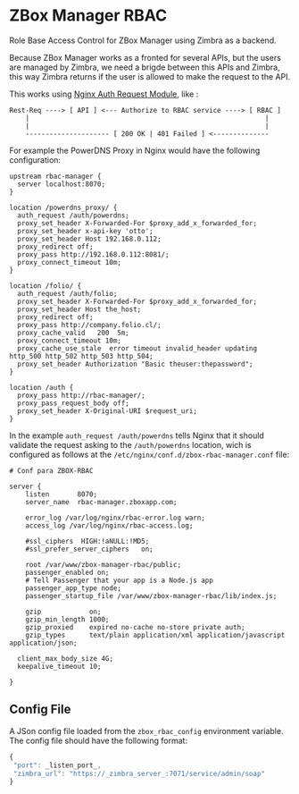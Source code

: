 # ZBox Manager RBAC
Role Base Access Control for ZBox Manager using Zimbra as a backend.

Because ZBox Manager works as a fronted for several APIs, but the users are managed by Zimbra, we
need a brigde between this APIs and Zimbra, this way Zimbra returns if the user is allowed to make the
request to the API.

This works using [Nginx Auth Request Module](http://nginx.org/en/docs/http/ngx_http_auth_request_module.html), like :

```
Rest-Req ----> [ API ] <--- Authorize to RBAC service ----> [ RBAC ]
    |                                                           |
    |                                                           |
    --------------------- [ 200 OK | 401 Failed ] <--------------
```

For example the PowerDNS Proxy in Nginx would have the following configuration:

```
upstream rbac-manager {
  server localhost:8070;
}

location /powerdns_proxy/ {
  auth_request /auth/powerdns;
  proxy_set_header X-Forwarded-For $proxy_add_x_forwarded_for;
  proxy_set_header x-api-key 'otto';
  proxy_set_header Host 192.168.0.112;
  proxy_redirect off;
  proxy_pass http://192.168.0.112:8081/;
  proxy_connect_timeout 10m;
}

location /folio/ {
  auth_request /auth/folio;
  proxy_set_header X-Forwarded-For $proxy_add_x_forwarded_for;
  proxy_set_header Host the_host;
  proxy_redirect off;
  proxy_pass http://company.folio.cl/;
  proxy_cache_valid   200  5m;
  proxy_connect_timeout 10m;
  proxy_cache_use_stale  error timeout invalid_header updating http_500 http_502 http_503 http_504;
  proxy_set_header Authorization "Basic theuser:thepassword";
}

location /auth {
  proxy_pass http://rbac-manager/;
  proxy_pass_request_body off;
  proxy_set_header X-Original-URI $request_uri;
}
```

In the example `auth_request /auth/powerdns` tells Nginx that it should validate the
request asking to the `/auth/powerdns` location, wich is configured as follows at the
`/etc/nginx/conf.d/zbox-rbac-manager.conf` file:

```
# Conf para ZBOX-RBAC

server {
    listen       8070;
    server_name  rbac-manager.zboxapp.com;

    error_log /var/log/nginx/rbac-error.log warn;
    access_log /var/log/nginx/rbac-access.log;

    #ssl_ciphers  HIGH:!aNULL:!MD5;
    #ssl_prefer_server_ciphers   on;

    root /var/www/zbox-manager-rbac/public;
    passenger_enabled on;
    # Tell Passenger that your app is a Node.js app
    passenger_app_type node;
    passenger_startup_file /var/www/zbox-manager-rbac/lib/index.js;

    gzip            on;
    gzip_min_length 1000;
    gzip_proxied    expired no-cache no-store private auth;
    gzip_types      text/plain application/xml application/javascript application/json;

  client_max_body_size 4G;
  keepalive_timeout 10;

}
```

## Config File
A JSon config file loaded from the `zbox_rbac_config` environment variable.
The config file should have the following format:

```javascript
{
 "port": _listen_port_,
 "zimbra_url": "https://_zimbra_server_:7071/service/admin/soap"
}
```
